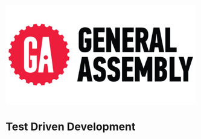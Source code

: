 ![General Assembly](https://github.com/fedelopez/ga-tdd/blob/master/docs/generalassembly.png)

# Test Driven Development

